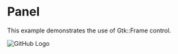 # Panel

This example demonstrates the use of Gtk::Frame control.

![GitHub Logo](../../docs/Pictures/Panel.png)
